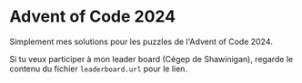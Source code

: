 # Advent of Code 2024
Simplement mes solutions pour les puzzles de l'Advent of Code 2024.

Si tu veux participer à mon leader board (Cégep de Shawinigan), regarde le contenu du fichier `leaderboard.url` pour le lien.